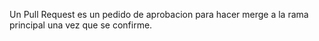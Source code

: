 Un Pull Request es un pedido de aprobacion para hacer merge a la rama principal una vez que se confirme.